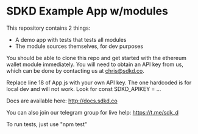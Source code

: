 # SDKD Example App w/modules

This repository contains 2 things:

* A demo app with tests that tests all modules
* The module sources themselves, for dev purposes

You should be able to clone this repo and get started with the ethereum wallet module immediately.  You will need to obtain an API key from us, which can be done by contacting us at chris@sdkd.co.

Replace line 18 of App.js with your own API key.  The one hardcoded is for local dev and will not work. Look for const SDKD_APIKEY = ...

Docs are available here: http://docs.sdkd.co

You can also join our telegram group for live help: https://t.me/sdk_d

To run tests, just use "npm test"

